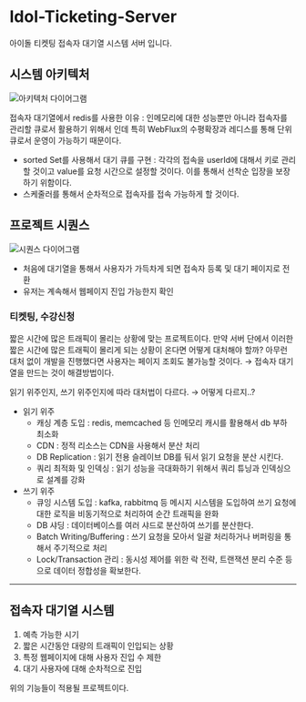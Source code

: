 # Idol-Ticketing-Server
아이돌 티켓팅 접속자 대기열 시스템 서버 입니다.

## 시스템 아키텍처
![아키텍처 다이어그램](./images/architecture-picture.png "시스템 아키텍처")

접속자 대기열에서 redis를 사용한 이유 : 인메모리에 대한 성능뿐만 아니라 접속자를 관리할 큐로서 활용하기 위해서 인데 특히 WebFlux의 수평확장과 레디스를 통해 단위 큐로서 운영이 가능하기 때문이다.

- sorted Set를 사용해서 대기 큐를 구현 : 각각의 접속을 userId에 대해서 키로 관리할 것이고 value를 요청 시간으로 설정할 것이다. 이를 통해서 선착순 입장을 보장하기 위함이다.
- 스케줄러를 통해서 순차적으로 접속자를 접속 가능하게 할 것이다.

## 프로젝트 시퀀스
![시퀀스 다이어그램](./images/sequence-picture.png "시퀀스 다이어그램")
- 처음에 대기열을 통해서 사용자가 가득차게 되면 접속자 등록 및 대기 페이지로 전환
- 유저는 계속해서 웹페이지 진입 가능한지 확인

### 티켓팅, 수강신청

짧은 시간에 많은 트래픽이 몰리는 상황에 맞는 프로젝트이다. 만약 서버 단에서 이러한 짧은 시간에 많은 트래픽이 몰리게 되는 상황이 온다면 어떻게 대처해야 할까? 아무런 대처 없이 개발을 진행했다면 사용자는 페이지 조회도 불가능할 것이다. → 접속자 대기열을 만드는 것이 해결방법이다.

읽기 위주인지, 쓰기 위주인지에 따라 대처법이 다르다. → 어떻게 다르지..?

- 읽기 위주
    - 캐싱 계층 도입 : redis, memcached 등 인메모리 캐시를 활용해서 db 부하 최소화
    - CDN : 정적 리소스는 CDN을 사용해서 분산 처리
    - DB Replication : 읽기 전용 슬레이브 DB를 둬서 읽기 요청을 분산 시킨다.
    - 쿼리 최적화 및 인덱싱 : 읽기 성능을 극대화하기 위해서 쿼리 튜닝과 인덱싱으로 설계를 강화
- 쓰기 위주
    - 큐잉 시스템 도입 : kafka, rabbitmq 등 메시지 시스템을 도입하여 쓰기 요청에 대한 로직을 비동기적으로 처리하여 순간 트래픽을 완화
    - DB 샤딩 : 데이터베이스를 여러 샤드로 분산하여  쓰기를 분산한다.
    - Batch Writing/Buffering : 쓰기 요청을 모아서 일괄 처리하거나 버퍼링을 통해서 주기적으로 처리
    - Lock/Transaction 관리 : 동시성 제어를 위한 락 전략, 트랜잭션 분리 수준 등으로 데이터 정합성을 확보한다.

---

## 접속자 대기열 시스템

1. 예측 가능한 시기
2. 짧은 시간동안 대량의 트래픽이 인입되는 상황
3. 특정 웹페이지에 대해 사용자 진입 수 제한
4. 대기 사용자에 대해 순차적으로 진입

위의 기능들이 적용될 프로젝트이다.
